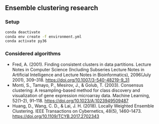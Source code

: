 ## Ensemble clustering research

### Setup
```bash
conda deactivate
conda env create -f environment.yml
conda activate py36
```

### Considered algorithms
* Fred, A. (2001). Finding consistent clusters in data partitions. Lecture Notes in Computer Science (Including Subseries Lecture Notes in Artificial Intelligence and Lecture Notes in Bioinformatics), 2096(July 2001), 309–318. https://doi.org/10.1007/3-540-48219-9_31
* Monti, S., Tamayo, P., Mesirov, J., & Golub, T. (2003). Consensus clustering: A resampling-based method for class discovery and visualization of gene expression microarray data. Machine Learning, 52(1–2), 91–118. https://doi.org/10.1023/A:1023949509487
* Huang, D., Wang, C. D., & Lai, J. H. (2018). Locally Weighted Ensemble Clustering. IEEE Transactions on Cybernetics, 48(5), 1460–1473. https://doi.org/10.1109/TCYB.2017.2702343

